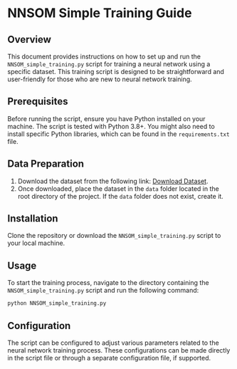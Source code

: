 # NNSOM Simple Training Guide

## Overview
This document provides instructions on how to set up and run the `NNSOM_simple_training.py` script for training a neural network using a specific dataset. 
This training script is designed to be straightforward and user-friendly for those who are new to neural network training.

## Prerequisites
Before running the script, ensure you have Python installed on your machine. The script is tested with Python 3.8+. You might also need to install specific Python libraries, which can be found in the `requirements.txt` file.

## Data Preparation
1. Download the dataset from the following link: [Download Dataset](https://drive.google.com/file/d/1Jc5DFLza0W05gfXd56hj9hSyVAqa3aG8).
2. Once downloaded, place the dataset in the `data` folder located in the root directory of the project. If the `data` folder does not exist, create it.

## Installation
Clone the repository or download the `NNSOM_simple_training.py` script to your local machine.

## Usage
To start the training process, navigate to the directory containing the `NNSOM_simple_training.py` script and run the following command:
```bash
python NNSOM_simple_training.py
```

## Configuration
The script can be configured to adjust various parameters related to the neural network training process. These configurations can be made directly in the script file or through a separate configuration file, if supported.
